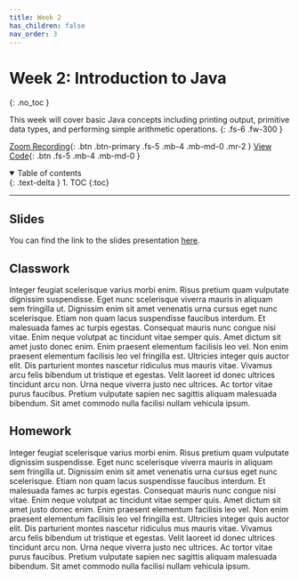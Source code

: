 ```yaml
---
title: Week 2
has_children: false
nav_order: 3
---
```


# Week 2: Introduction to Java
{: .no_toc }

This week will cover basic Java concepts including printing output, primitive data types, and performing simple arithmetic operations.
{: .fs-6 .fw-300 }

[Zoom Recording](https://us02web.zoom.us/j/87696875752?pwd=RTR1QU5DSFNKanpxNlJRVlR6dGYydz09){: .btn .btn-primary .fs-5 .mb-4 .mb-md-0 .mr-2 } [View Code](https://github.com/hhrd-cs){: .btn .fs-5 .mb-4 .mb-md-0 }

<details open markdown="block">
  <summary>
    Table of contents
  </summary>
  {: .text-delta }
1. TOC
{:toc}
</details>

---

## Slides

You can find the link to the slides presentation [here](https://docs.google.com/presentation/d/1DPN6Ermx1-kvTVtlBA1MZ3cPgf6b2ushqpcQP3pJvzM/edit?usp=sharing).

## Classwork

Integer feugiat scelerisque varius morbi enim. Risus pretium quam vulputate dignissim suspendisse. Eget nunc scelerisque viverra mauris in aliquam sem fringilla ut. Dignissim enim sit amet venenatis urna cursus eget nunc scelerisque. Etiam non quam lacus suspendisse faucibus interdum. Et malesuada fames ac turpis egestas. Consequat mauris nunc congue nisi vitae. Enim neque volutpat ac tincidunt vitae semper quis. Amet dictum sit amet justo donec enim. Enim praesent elementum facilisis leo vel. Non enim praesent elementum facilisis leo vel fringilla est. Ultricies integer quis auctor elit. Dis parturient montes nascetur ridiculus mus mauris vitae. Vivamus arcu felis bibendum ut tristique et egestas. Velit laoreet id donec ultrices tincidunt arcu non. Urna neque viverra justo nec ultrices. Ac tortor vitae purus faucibus. Pretium vulputate sapien nec sagittis aliquam malesuada bibendum. Sit amet commodo nulla facilisi nullam vehicula ipsum.

## Homework

Integer feugiat scelerisque varius morbi enim. Risus pretium quam vulputate dignissim suspendisse. Eget nunc scelerisque viverra mauris in aliquam sem fringilla ut. Dignissim enim sit amet venenatis urna cursus eget nunc scelerisque. Etiam non quam lacus suspendisse faucibus interdum. Et malesuada fames ac turpis egestas. Consequat mauris nunc congue nisi vitae. Enim neque volutpat ac tincidunt vitae semper quis. Amet dictum sit amet justo donec enim. Enim praesent elementum facilisis leo vel. Non enim praesent elementum facilisis leo vel fringilla est. Ultricies integer quis auctor elit. Dis parturient montes nascetur ridiculus mus mauris vitae. Vivamus arcu felis bibendum ut tristique et egestas. Velit laoreet id donec ultrices tincidunt arcu non. Urna neque viverra justo nec ultrices. Ac tortor vitae purus faucibus. Pretium vulputate sapien nec sagittis aliquam malesuada bibendum. Sit amet commodo nulla facilisi nullam vehicula ipsum.